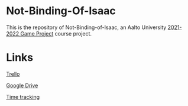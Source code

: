# Not-Binding-Of-Isaac

This is the repository of Not-Binding-of-Isaac, an Aalto University [2021-2022 Game Project](https://courses.aalto.fi/courses/s/course/a053X000012QxQdQAK/game-project) course project.

# Links

[Trello](https://trello.com/b/BHaO4LK0/game-project-1-binding-of-isaac)

[Google Drive](https://drive.google.com/drive/folders/1Ej8-F6QyUochZwqdXMmSh7O6dy2w9Tb2?usp=sharing)

[Time tracking](https://docs.google.com/spreadsheets/d/13hubH3OMPhf7As7NUzIIRciIB5FSGdCeucygpgmeY5c/edit#gid=580132786)
